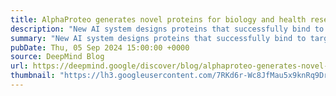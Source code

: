 ```yaml
---
title: AlphaProteo generates novel proteins for biology and health research
description: "New AI system designs proteins that successfully bind to target molecules, with potential for advancing drug design, disease understanding and more."
summary: "New AI system designs proteins that successfully bind to target molecules, with potential for advancing drug design, disease understanding and more."
pubDate: Thu, 05 Sep 2024 15:00:00 +0000
source: DeepMind Blog
url: https://deepmind.google/discover/blog/alphaproteo-generates-novel-proteins-for-biology-and-health-research/
thumbnail: "https://lh3.googleusercontent.com/7RKd6r-Wc8JfMau5x9knRq9DrOKGDwS3ye4YxY0jjWGntf74y8WL0lOlktJefxwkJYw33UEf2Ph_BhQ51TIufCxPkmtCPOpakekMpnOUwVI-3R6RzQ=w1200-h630-n-nu"
---
```


